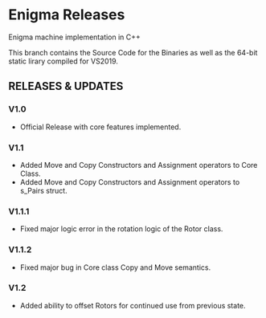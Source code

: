 # Enigma Releases
Enigma machine implementation in C++

This branch contains the Source Code for the Binaries as well as the 64-bit static lirary compiled for VS2019.

## RELEASES & UPDATES
### V1.0
* Official Release with core features implemented.

### V1.1
* Added Move and Copy Constructors and Assignment operators to Core Class.
* Added Move and Copy Constructors and Assignment operators to s_Pairs struct.

### V1.1.1
* Fixed major logic error in the rotation logic of the Rotor class.

### V1.1.2
* Fixed major bug in Core class Copy and Move semantics.

### V1.2
* Added ability to offset Rotors for continued use from previous state.
